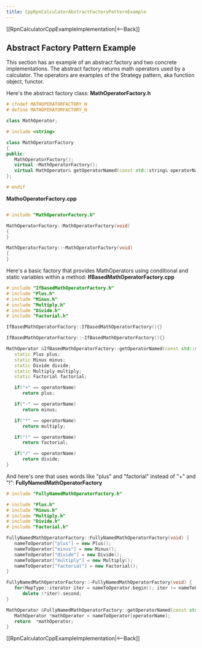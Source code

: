 ```yaml
---
title: CppRpnCalculatorAbstractFactoryPatternExample
---
```

[[RpnCalculatorCppExampleImplementation|<--Back]]

## Abstract Factory Pattern Example
This section has an example of an abstract factory and two concrete implementations. The abstract factory returns math operators used by a calculator. The operators are examples of the Strategy pattern, aka function object, functor. 

Here's the abstract factory class:
**MathOperatorFactory.h**
```cpp
# ifndef MATHOPERATORFACTORY_H
# define MATHOPERATORFACTORY_H

class MathOperator;

# include <string>

class MathOperatorFactory
{
public:
   MathOperatorFactory();
   virtual ~MathOperatorFactory();
   virtual MathOperator& getOperatorNamed(const std::string& operatorName) = 0;
};

# endif
```

**MathoOperatorFactory.cpp**
```cpp

# include "MathOperatorFactory.h"

MathOperatorFactory::MathOperatorFactory(void)
{
}

MathOperatorFactory::~MathOperatorFactory(void)
{
}
```

Here's a basic factory that provides MathOperators using conditional and static variables within a method:
**IfBasedMathOperatorFactory.cpp**
```cpp
# include "IfBasedMathOperatorFactory.h"
# include "Plus.h"
# include "Minus.h"
# include "Multiply.h"
# include "Divide.h"
# include "Factorial.h"

IfBasedMathOperatorFactory::IfBasedMathOperatorFactory(){}

IfBasedMathOperatorFactory::~IfBasedMathOperatorFactory(){}

MathOperator &IfBasedMathOperatorFactory::getOperatorNamed(const std::string &operatorName) {
   static Plus plus;
   static Minus minus;
   static Divide divide;
   static Multiply multiply;
   static Factorial factorial;

   if("+" == operatorName)
      return plus;

   if("-" == operatorName)
      return minus;

   if("*" == operatorName)
      return multiply;

   if("!" == operatorName)
      return factorial;

   if("/" == operatorName)
      return divide;
}
```

And here's one that uses words like "plus" and "factorial" instead of "+" and "!":
**FullyNamedMathOperatorFactory**
```cpp
# include "FullyNamedMathOperatorFactory.h"

# include "Plus.h"
# include "Minus.h"
# include "Multiply.h"
# include "Divide.h"
# include "Factorial.h"

FullyNamedMathOperatorFactory::FullyNamedMathOperatorFactory(void) {
   nameToOperator["plus"] = new Plus();
   nameToOperator["minus"] = new Minus();
   nameToOperator["divide"] = new Divide();
   nameToOperator["multiply"] = new Multiply();
   nameToOperator["factorial"] = new Factorial();
}

FullyNamedMathOperatorFactory::~FullyNamedMathOperatorFactory(void) {
   for(MapType::iterator iter = nameToOperator.begin(); iter != nameToOperator.end(); ++iter)
      delete (*iter).second;
}

MathOperator &FullyNamedMathOperatorFactory::getOperatorNamed(const std::string &operatorName) {
   MathOperator *mathOperator = nameToOperator[operatorName];
   return  *mathOperator;
}

```
[[RpnCalculatorCppExampleImplementation|<--Back]]